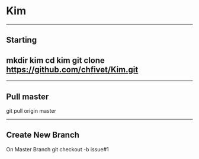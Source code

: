 # Kim

-----------------------------------------------------------------------------
Starting
-----------------------------------------------------------------------------
mkdir kim
cd kim
git clone https://github.com/chfivet/Kim.git
-----------------------------------------------------------------------------


-----------------------------------------------------------------------------
Pull master
-----------------------------------------------------------------------------
git pull origin master


-----------------------------------------------------------------------------
Create New Branch
-----------------------------------------------------------------------------
On Master Branch
git checkout -b issue#1
